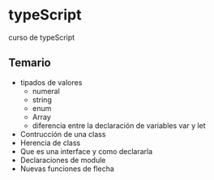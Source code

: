 # typeScript
curso de typeScript  
## Temario
* tipados de valores    
    * numeral  
    * string  
    * enum  
    * Array  
    * diferencia entre la declaración de variables var y let   
* Contrucción de una class  
* Herencia de class    
* Que es una interface y como declararla
* Declaraciones de module  
* Nuevas funciones de flecha
